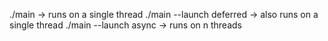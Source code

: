 ./main  -> runs on a single thread
./main --launch deferred  -> also runs on a single thread
./main --launch async <n> -> runs on n threads
